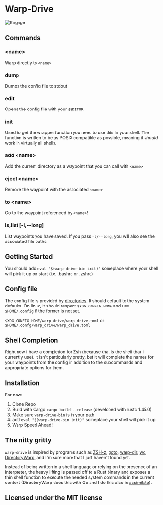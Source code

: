 # Warp-Drive

![Engage](https://gph.is/g/E1megwq)

## Commands

### <name\>
Warp directly to `<name>`

### dump
Dumps the config file to stdout

### edit
Opens the config file with your `$EDITOR`

### init
Used to get the wrapper function you need to use this in your shell. The function is written to be as POSIX compatible as possible, meaning it _should_ work in virtually all shells.

### add <name\>
Add the current directory as a waypoint that you can call with `<name>`

### eject <name\>
Remove the waypoint with the associated `<name>` 


### to <name\>
Go to the waypoint referenced by `<name>`!

### ls,list [-l,--long]
List waypoints you have saved. If you pass `-l/--long`, you will also see the associated file paths

## Getting Started

You should add `eval "$(warp-drive-bin init)"` someplace where your shell will pick it up on start (i.e. .bashrc or .zshrc)

## Config file

The config file is provided by [directories](https://docs.rs/directories). It should default to the system defaults. On linux, it should respect `$XDG_CONFIG_HOME` and use `$HOME/.config` if the former is not set.

`$XDG_CONFIG_HOME/warp_drive/warp_drive.toml` or `$HOME/.confg/warp_drive/warp_drive.toml`

## Shell Completion

Right now I have a completion for Zsh (because that is the shell that I currently use). It isn't particularly pretty, but it will complete the names for your waypoints from the config in addition to the subcommands and appropriate options for them.

## Installation

For now:

1. Clone Repo
2. Build with Cargo `cargo build --release` (developed with rustc 1.45.0)
3. Make sure `warp-drive-bin` is in your path
4. add `eval "$(warp-drive-bin init)"` someplace your shell will pick it up
5. Warp Speed Ahead!

## The nitty gritty

`warp-drive` is inspired by programs such as [ZSH-z](https://github.com/agkozak/zsh-z), [goto](https://github.com/iridakos/goto), [warp-dir](https://github.com/kigster/warp-dir), [wd](https://github.com/mfaeravaag/wd), [DirectoryWarp](https://github.com/LtHummus/DirectoryWarp), and I'm sure more that I just haven't found yet.

Instead of being written in a shell language or relying on the presence of an interpreter, the heavy lifting is passed off to a Rust binary and exposes a thin shell function to execute the needed system commands in the current context (DirectoryWarp does this with Go and I do this also in [assimilate](https://github.com/fvhockney/assimilate)).

## Licensed under the MIT license
